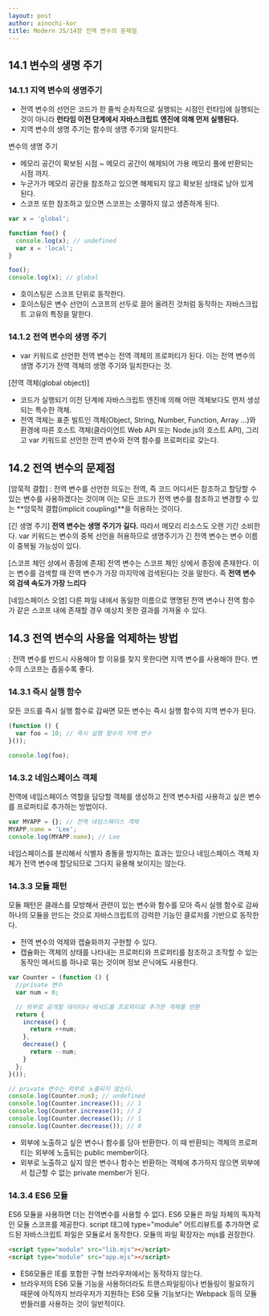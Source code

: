 ```yaml
---
layout: post
author: ainochi-kor
title: Modern JS/14장 전역 변수의 문제점
---
```


## 14.1 변수의 생명 주기

### 14.1.1 지역 변수의 생명주기
- 전역 변수의 선언은 코드가 한 줄씩 순차적으로 실행되는 시점인 런타임에 실행되는 것이 아니라 **런타임 이전 단계에서 자바스크립트 엔진에 의해 먼저 실행된다.**
- 지역 변수의 생명 주기는 함수의 생명 주기와 일치한다.

변수의 생명 주기
- 메모리 공간이 확보된 시점 ~ 메모리 공간이 해제되어 가용 메모리 풀에 반환되는 시점 까지.
- 누군가가 메모리 공간을 참조하고 있으면 해제되지 않고 확보된 상태로 남아 있게 된다.
- 스코프 또한 참조하고 있으면 스코프는 소멸하지 않고 생존하게 된다.

``` js
var x = 'global';

function foo() {
  console.log(x); // undefined
  var x = 'local';
}

foo();
console.log(x); // global
```

- 호이스팅은 스코프 단위로 동작한다.
- 호이스팅은 변수 선언이 스코프의 선두로 끌어 올려진 것처럼 동작하는 자바스크립트 고유의 특징을 말한다.

### 14.1.2 전역 변수의 생명 주기

- var 키워드로 선언한 전역 변수는 전역 객체의 프로퍼티가 된다. 이는 전역 변수의 생명 주기가 전역 객체의 생명 주기와 일치한다는 것.

[전역 객체(global object)]
- 코드가 실행되기 이전 단계에 자바스크립트 엔진에 의해 어떤 객체보다도 먼저 생성되는 특수한 객체.
- 전역 객체는 표준 빌트인 객체(Object, String, Number, Function, Array ...)와 환경에 따른 호스트 객체(클라이언트 Web API 또는 Node.js의 호스트 API), 그리고 var 키워드로 선언한 전역 변수와 전역 함수를 프로퍼티로 갖는다.

## 14.2 전역 변수의 문제점

[암묵적 결합]
: 전역 변수를 선언한 의도는 전역, 즉 코드 어디서든 참조하고 할당할 수 있는 변수를 사용하겠다는 것이며 이는 모든 코드가 전역 변수를 참조하고 변경할 수 있는 **암묵적 결합(implicit coupling)**을 허용하는 것이다.

[긴 생명 주기]
**전역 변수는 생명 주기가 길다.** 따라서 메모리 리소스도 오랜 기간 소비한다.
var 키워드는 변수의 중복 선언을 허용하므로 생명주기가 긴 전역 변수는 변수 이름이 중복될 가능성이 있다.

[스코프 체인 상에서 종점에 존재]
전역 변수는 스코프 체인 상에서 종점에 존재한다. 이는 변수를 검색할 때 전역 변수가 가장 마지막에 검색된다는 것을 말한다. 즉 
**전역 변수의 검색 속도가 가장 느리다**

[네임스페이스 오염]
다른 파일 내에서 동일한 이름으로 명명된 전역 변수나 전역 함수가 같은 스코프 내에 존재할 경우 예상치 못한 결과를 가져올 수 있다.

## 14.3 전역 변수의 사용을 억제하는 방법
: 전역 변수를 반드시 사용해야 할 이유를 찾지 못한다면 지역 변수를 사용해야 한다. 변수의 스코프는 좁을수록 좋다.

### 14.3.1 즉시 실행 함수
모든 코드를 즉시 실행 함수로 감싸면 모든 변수는 즉시 실행 함수의 지역 변수가 된다.

``` js
(function () {
  var foo = 10; // 즉시 실행 함수의 지역 변수
}());

console.log(foo);
```

### 14.3.2 네임스페이스 객체
전역에 네임스페이스 역할을 담당할 객체를 생성하고 전역 변수처럼 사용하고 싶은 변수를 프로퍼티로 추가하는 방법이다.

``` js
var MYAPP = {}; // 전역 네임스페이스 객체
MYAPP.name = 'Lee';
console.log(MYAPP.name); // Lee
```
네임스페이스를 분리해서 식별자 충돌을 방지하는 효과는 있으나 네임스페이스 객체 자체가 전역 변수에 할당되므로 그다지 유용해 보이지는 않는다.

### 14.3.3 모듈 패턴
모듈 패턴은 클래스를 모방해서 관련이 있는 변수와 함수를 모아 즉시 실행 함수로 감싸 하나의 모듈을 만드는 것으로 자바스크립트의 강력한 기능인 클로저를 기반으로 동작한다.
- 전역 변수의 억제와 캡슐화까지 구현할 수 있다.
- 캡슐화는 객체의 상태를 나타내는 프로퍼티와 프로퍼티를 참조하고 조작할 수 있는 동작인 메서드를 하나로 묶는 것이며 정보 은닉에도 사용한다.
``` js
var Counter = (function () {
  //private 변수
  var num = 0;

  // 외부로 공개할 데이터나 메서드를 프로퍼티로 추가한 객체를 반환
  return {
    increase() {
      return ++num;
    },
    decrease() {
      return --num;
    }
  };
}());

// private 변수는 외부로 노출되지 않는다.
console.log(Counter.num); // undefined
console.log(Counter.increase()); // 1
console.log(Counter.increase()); // 2
console.log(Counter.decrease()); // 1
console.log(Counter.decrease()); // 0
```

- 외부에 노출하고 싶은 변수나 함수를 담아 반환한다. 이 때 반환되는 객체의 프로퍼티는 외부에 노출되는 public member이다. 
- 외부로 노출하고 싶지 않은 변수나 함수는 반환하는 객체에 추가하지 않으면 외부에서 접근할 수 없는 private member가 된다.

### 14.3.4 ES6 모듈
ES6 모듈을 사용하면 더는 전역변수를 사용할 수 없다.
ES6 모듈은 파일 자체의 독자적인 모듈 스코프를 제공한다.
script 태그에 type="module" 어트리뷰트를 추가하면 로드된 자바스크립트 파일은 모듈로서 동작한다.
모듈의 파일 확장자는 mjs를 권장한다.

``` html
<script type="module" src="lib.mjs"></script>
<script type="module" src="app.mjs"></script>
```
- ES6모듈은 IE를 포함한 구형 브라우저에서는 동작하지 않는다.
- 브라우저의 ES6 모듈 기능을 사용하더라도 트랜스파일링이나 번들링이 필요하기 때문에 아직까지 브라우저가 지원하는 ES6 모듈 기능보다는 Webpack 등의 모듈 번들러를 사용하는 것이 일반적이다.